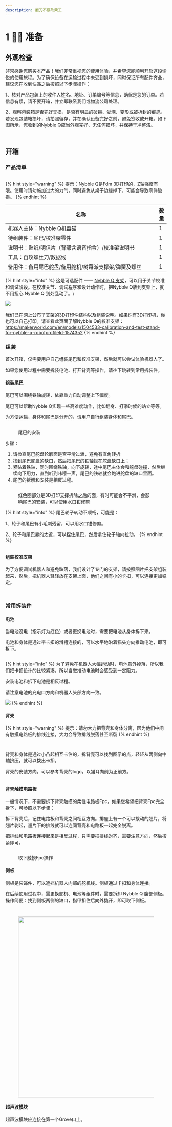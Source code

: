 ```yaml
---
description: 磨刀不误砍柴工
---
```


# 1 🧘‍♂️ 准备

## 外观检查

非常感谢您购买本产品！我们非常重视您的使用体验，并希望您能顺利开启这段愉悦的使用旅程。为了确保设备在运输过程中未受到损坏，同时保证所有配件齐全，建议您在收到快递之后按照以下步骤操作：

&#x20; 1、核对产品包装上的收件人姓名、地址、订单编号等信息，确保是您的订单。若信息有误，请不要开箱，并立即联系我们或物流公司处理。

2、观察包装箱是否完好无损，是否有明显的破损、受潮、变形或被拆封的痕迹。若发现包装箱损坏，请拍照留存，并在确认设备完好之前，避免签收或开箱。如下图所示，您收到的Nybble Q应当外观完好、无任何损坏，并保持干净整洁。

<figure><img src=".gitbook/assets/image (54).png" alt=""><figcaption></figcaption></figure>

<figure><img src=".gitbook/assets/image (55).png" alt=""><figcaption></figcaption></figure>

## 开箱

### 产品清单

<figure><img src=".gitbook/assets/Product list 01.png" alt=""><figcaption></figcaption></figure>

{% hint style="warning" %}
提示：Nybble Q是Fdm 3D打印的，Z轴强度有限。使用时请勿施加过大的力气，同时避免从桌子边缘掉下，可能会导致零件破损。
{% endhint %}

<table><thead><tr><th width="487.390625">名称</th><th>数量</th></tr></thead><tbody><tr><td>机器人主体：Nybble Q机器猫 </td><td>1</td></tr><tr><td>待组装件：尾巴/校准架零件</td><td>1</td></tr><tr><td>说明书：贴纸/明信片（背部含语音指令）/校准架说明书</td><td>1</td></tr><tr><td>工具：自攻螺丝刀/数据线</td><td>1</td></tr><tr><td>备用件：备用尾巴舵盘/备用舵机/树莓派支撑架/弹簧及螺丝</td><td>1</td></tr></tbody></table>

{% hint style="info" %}
这是可选配件 —— [Nybble Q 支架](https://www.petoi.com/products/stand-for-nybble-q-robot-cat)，可以用于关节校准和调试阶段。在校准关节、调试程序和设计动作时，把Nybble Q放到支架上，就不用担心 Nybble Q 到处乱动了。\


![](.gitbook/assets/image.png)\
\
我们已在网上公布了支架的3D打印件结构以及组装说明。如果你有3D打印机，你也可以自己打印。请查看此页面了解Nybble Q的校准支架：\
https://makerworld.com/en/models/1504533-calibration-and-test-stand-for-nybble-q-robotprofileId-1574352
{% endhint %}

### 组装

首次开箱，仅需要用户自己组装尾巴和校准支架，然后就可以尝试体验机器人了。

如果您使用过程中需要拆装电池、打开背壳等操作，请往下跳转到常用拆装件。

#### 组装尾巴

尾巴可以围绕铁轴旋转，依靠重力自动调整上下幅度。

尾巴可以帮助Nybble Q实现一些高难度动作，比如翻身、打拳时候的站立等等。

为方便运输，身体和尾巴是分开的，请用户自行组装身体和尾巴。

<figure><img src=".gitbook/assets/尾巴安装.gif" alt=""><figcaption><p>尾巴的安装</p></figcaption></figure>

步骤：

1. 请检查尾巴舵盘轮廓面是否平滑过渡，避免有直角转折
2. 找到尾巴舵盘的缺口，然后把尾巴的铁轴搭在舵盘缺口上；
3. 紧贴着铁轴，同时围绕铁轴，向下旋转，途中尾巴主体会和舵盘碰撞，然后继续向下用力，直到听到咔嚓一声，尾巴的铁轴就会跑进舵盘的缺口里面。
4. 尾巴的拆解和安装是相反过程。

<figure><img src=".gitbook/assets/image (67).png" alt=""><figcaption><p>红色圈部分是3D打印支撑拆除之后的面，有时可能会不平滑，会影响尾巴的安装，可以使用水口钳修剪</p></figcaption></figure>

{% hint style="info" %}
尾巴轮子转动不顺畅，可能是：

1、轮子和尾巴有小毛刺残留，可以用水口钳修剪。

2、轮子和尾巴靠的太近，可以捏住尾巴，然后拿住轮子轴向拉动。
{% endhint %}

<figure><img src=".gitbook/assets/image (48).png" alt=""><figcaption></figcaption></figure>

#### 组装校准支架

为了方便调试机器人和避免跌落，我们设计了专门的支架，请按照图片把支架组装起来，然后，把机器人轻轻放在支架上面，他们之间有小的卡扣，可以连接更加稳定。

<figure><img src=".gitbook/assets/image (16).png" alt=""><figcaption></figcaption></figure>

<figure><img src=".gitbook/assets/image (17).png" alt=""><figcaption></figcaption></figure>

### 常用拆装件

#### **电池**

当电池没电（指示灯为红色）或者更换电池时，需要把电池从身体拆下来。

电池和身体是通过带卡扣的滑槽连接的，可以水平地沿着猫头方向推动电池，即可拆下。

<figure><img src=".gitbook/assets/ 拆下电池.gif" alt=""><figcaption></figcaption></figure>

{% hint style="info" %}
为了避免在机器人大幅运动时，电池意外掉落，所以我们把卡扣设计的比较紧凑，所以当您推动电池时会感受到一定阻力。

安装电池和拆下电池是相反过程。

请注意电池的充电口方向和机器人头部方向一致。

![](<.gitbook/assets/image (18).png>)
{% endhint %}

#### **背壳**

{% hint style="warning" %}
提示：请勿大力把背壳和身体分离，因为他们中间有触摸电路板的排线连接，大力会导致排线脱落甚至断裂
{% endhint %}

<figure><img src=".gitbook/assets/image (61).png" alt=""><figcaption></figcaption></figure>

<figure><img src=".gitbook/assets/image (62).png" alt=""><figcaption></figcaption></figure>

背壳和身体是通过小凸起相互卡住的，拆背壳可以找到图示的点，轻轻从两侧向中轴挤压，就可以拨出卡扣。

背壳的安装方向，可以参考背壳的logo，以猫耳向前为正前方。

<figure><img src=".gitbook/assets/image (26).png" alt=""><figcaption></figcaption></figure>

#### **背壳触摸电路板**

一般情况下，不需要拆下背壳触摸的柔性电路板Fpc，如果您希望把背壳Fpc完全拆下，可参照以下步骤：

拆下背壳后，记住电路板和背壳之间相互方向。排座上有一个可以拨动的翘片，将翘片剥起，翘片下的排线就可以连同背壳和电路板一起完全脱离。

把排线和电路板连接起来是相反过程，只需要把排线对齐，需要注意方向，然后按紧即可。

<figure><img src=".gitbook/assets/image (63).png" alt=""><figcaption><p>取下触摸Fpc操作</p></figcaption></figure>

#### **侧板**

侧板是装饰件，可以遮挡机器人内部的舵机线。侧板通过卡扣和身体连接。

在后续使用过程中，需更换舵机、电池等组件时，需要拆卸 Nybble Q 腹部侧板。操作简便：找到侧板两侧的缺口，指甲扣住后向外撬开，即可取下侧板。

<figure><img src=".gitbook/assets/image (64).png" alt=""><figcaption></figcaption></figure>

<figure><img src=".gitbook/assets/image (65).png" alt=""><figcaption></figcaption></figure>

<figure><img src=".gitbook/assets/image (11).png" alt="" width="563"><figcaption></figcaption></figure>

#### **超声波模块**

超声波模块应连接在第一个Grove口上。

<figure><img src=".gitbook/assets/groveUltrasonic.jpg" alt=""><figcaption></figcaption></figure>

